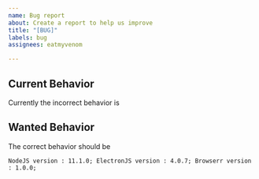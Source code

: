 ```yaml
---
name: Bug report
about: Create a report to help us improve
title: "[BUG]"
labels: bug
assignees: eatmyvenom

---
```


## Current Behavior
Currently the incorrect behavior is 

## Wanted Behavior
The correct behavior should be 

```NodeJS version : 11.1.0; ElectronJS version : 4.0.7; Browserr version : 1.0.0;```

